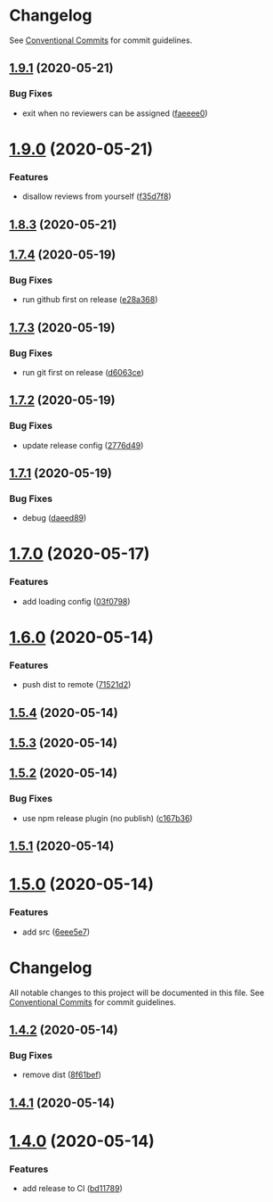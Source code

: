 # Changelog

See
[Conventional Commits](https://conventionalcommits.org) for commit guidelines.

## [1.9.1](https://github.com/ilyaulyanov/action-assign-random-reviewer/compare/v1.9.0...v1.9.1) (2020-05-21)


### Bug Fixes

* exit when no reviewers can be assigned ([faeeee0](https://github.com/ilyaulyanov/action-assign-random-reviewer/commit/faeeee024e4dfd5417634d6e17de2f7ad0d680b8))

# [1.9.0](https://github.com/ilyaulyanov/action-assign-random-reviewer/compare/v1.8.3...v1.9.0) (2020-05-21)


### Features

* disallow reviews from yourself ([f35d7f8](https://github.com/ilyaulyanov/action-assign-random-reviewer/commit/f35d7f819ff6c41590b05718578f53fc6bec49c3))

## [1.8.3](https://github.com/ilyaulyanov/action-assign-random-reviewer/compare/v1.8.2...v1.8.3) (2020-05-21)

## [1.7.4](https://github.com/ilyaulyanov/action-assign-random-reviewer/compare/v1.7.3...v1.7.4) (2020-05-19)


### Bug Fixes

* run github first on release ([e28a368](https://github.com/ilyaulyanov/action-assign-random-reviewer/commit/e28a368662cf74e0e56ec5b5bb172e14495e27da))

## [1.7.3](https://github.com/ilyaulyanov/action-assign-random-reviewer/compare/v1.7.2...v1.7.3) (2020-05-19)


### Bug Fixes

* run git first on release ([d6063ce](https://github.com/ilyaulyanov/action-assign-random-reviewer/commit/d6063cee6510065f1a7ba9eab0db69c6faa5b806))

## [1.7.2](https://github.com/ilyaulyanov/action-assign-random-reviewer/compare/v1.7.1...v1.7.2) (2020-05-19)


### Bug Fixes

* update release config ([2776d49](https://github.com/ilyaulyanov/action-assign-random-reviewer/commit/2776d4986de1b652d443b049580ea46144430fa4))

## [1.7.1](https://github.com/ilyaulyanov/action-assign-random-reviewer/compare/v1.7.0...v1.7.1) (2020-05-19)


### Bug Fixes

* debug ([daeed89](https://github.com/ilyaulyanov/action-assign-random-reviewer/commit/daeed89523b2a3d57cc10b7779320533eb2b1deb))

# [1.7.0](https://github.com/ilyaulyanov/action-assign-random-reviewer/compare/v1.6.0...v1.7.0) (2020-05-17)


### Features

* add loading config ([03f0798](https://github.com/ilyaulyanov/action-assign-random-reviewer/commit/03f0798e9288cffb20a5032793dc717b805c175e))

# [1.6.0](https://github.com/ilyaulyanov/action-assign-random-reviewer/compare/v1.5.4...v1.6.0) (2020-05-14)


### Features

* push dist to remote ([71521d2](https://github.com/ilyaulyanov/action-assign-random-reviewer/commit/71521d2684c7a1edf5d62249a35715b1cb8dc841))

## [1.5.4](https://github.com/ilyaulyanov/action-assign-random-reviewer/compare/v1.5.3...v1.5.4) (2020-05-14)

## [1.5.3](https://github.com/ilyaulyanov/action-assign-random-reviewer/compare/v1.5.2...v1.5.3) (2020-05-14)

## [1.5.2](https://github.com/ilyaulyanov/action-assign-random-reviewer/compare/v1.5.1...v1.5.2) (2020-05-14)


### Bug Fixes

* use npm release plugin (no publish) ([c167b36](https://github.com/ilyaulyanov/action-assign-random-reviewer/commit/c167b36ea996ce3a4da5439f044f3a1229306da4))

## [1.5.1](https://github.com/ilyaulyanov/action-assign-random-reviewer/compare/v1.5.0...v1.5.1) (2020-05-14)

# [1.5.0](https://github.com/ilyaulyanov/action-assign-random-reviewer/compare/v1.4.2...v1.5.0) (2020-05-14)


### Features

* add src ([6eee5e7](https://github.com/ilyaulyanov/action-assign-random-reviewer/commit/6eee5e7c75a10fdb3a8ba9a9a5dc423364cb52ae))

# Changelog

All notable changes to this project will be documented in this file. See
[Conventional Commits](https://conventionalcommits.org) for commit guidelines.

## [1.4.2](https://github.com/ilyaulyanov/action-assign-random-reviewer/compare/v1.4.1...v1.4.2) (2020-05-14)


### Bug Fixes

* remove dist ([8f61bef](https://github.com/ilyaulyanov/action-assign-random-reviewer/commit/8f61bef3184a08b039c93fbac13d6162eb2b00e7))

## [1.4.1](https://github.com/ilyaulyanov/action-assign-random-reviewer/compare/v1.4.0...v1.4.1) (2020-05-14)

# [1.4.0](https://github.com/ilyaulyanov/action-assign-random-reviewer/compare/v1.3.0...v1.4.0) (2020-05-14)


### Features

* add release to CI ([bd11789](https://github.com/ilyaulyanov/action-assign-random-reviewer/commit/bd117898d501b1fdb2a3bffc189484635ab94391))
